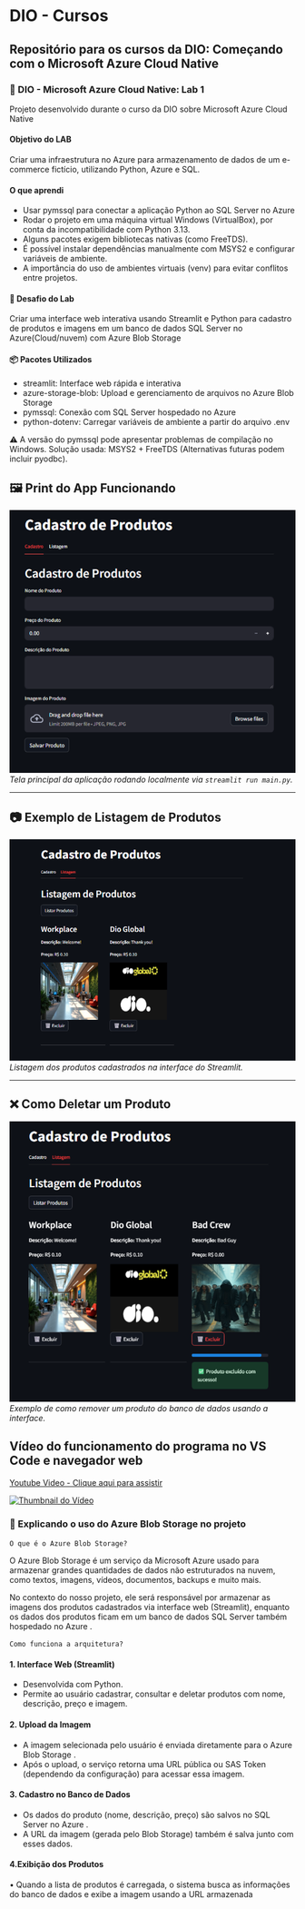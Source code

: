 # DIO - Cursos
## Repositório para os cursos da DIO: Começando com o Microsoft Azure Cloud Native

### 🧪 DIO - Microsoft Azure Cloud Native: Lab 1

Projeto desenvolvido durante o curso da DIO sobre Microsoft Azure Cloud Native 

#### Objetivo do LAB 
Criar uma infraestrutura no Azure para armazenamento de dados de um e-commerce fictício, utilizando Python, Azure e SQL.

#### O que aprendi
* Usar pymssql para conectar a aplicação Python ao SQL Server no Azure
* Rodar o projeto em uma máquina virtual Windows (VirtualBox), por conta da incompatibilidade com Python 3.13.
* Alguns pacotes exigem bibliotecas nativas (como FreeTDS).
* É possível instalar dependências manualmente com MSYS2 e configurar variáveis de ambiente.
* A importância do uso de ambientes virtuais (venv) para evitar conflitos entre projetos.

#### 🎯 Desafio do Lab 

Criar uma interface web interativa usando Streamlit e Python para cadastro de produtos e imagens em um banco de dados SQL Server no Azure(Cloud/nuvem) com Azure Blob Storage

#### 📦 Pacotes Utilizados

* streamlit: Interface web rápida e interativa
* azure-storage-blob: Upload e gerenciamento de arquivos no Azure Blob Storage
* pymssql: Conexão com SQL Server hospedado no Azure
* python-dotenv: Carregar variáveis de ambiente a partir do arquivo .env

⚠️ A versão do pymssql pode apresentar problemas de compilação no Windows. Solução usada: MSYS2 + FreeTDS (Alternativas futuras podem incluir pyodbc).

## 🖼️ Print do App Funcionando

![Tela Principal da Aplicação](imagens/main2.png)  
*Tela principal da aplicação rodando localmente via `streamlit run main.py`.*

---

## 📷 Exemplo de Listagem de Produtos

![Produtos Cadastrados](imagens/2.jpg)  
*Listagem dos produtos cadastrados na interface do Streamlit.*

---

## ❌ Como Deletar um Produto

![Deletar Produto](imagens/dele.jpg)  
*Exemplo de como remover um produto do banco de dados usando a interface.*
## Vídeo do funcionamento do programa no VS Code e navegador web
[Youtube Video - Clique aqui para assistir](https://www.youtube.com/watch?v=KMIRbP-MutE )

[![Thumbnail do Vídeo](https://img.youtube.com/vi/KMIRbP-MutE/hqdefault.jpg )](https://www.youtube.com/watch?v=KMIRbP-MutE )
### 🧾 Explicando o uso do Azure Blob Storage no projeto

    O que é o Azure Blob Storage?
O Azure Blob Storage é um serviço da Microsoft Azure usado para armazenar grandes quantidades de dados não estruturados na nuvem, como textos, imagens, vídeos, documentos, backups e muito mais.

No contexto do nosso projeto, ele será responsável por armazenar as imagens dos produtos cadastrados via interface web (Streamlit), enquanto os dados dos produtos ficam em um banco de dados SQL Server também hospedado no Azure .

    Como funciona a arquitetura?
#### 1.	Interface Web (Streamlit)
* Desenvolvida com Python.
* Permite ao usuário cadastrar, consultar e deletar produtos com nome, descrição, preço e imagem.
#### 2.	Upload da Imagem
* A imagem selecionada pelo usuário é enviada diretamente para o Azure Blob Storage .
* Após o upload, o serviço retorna uma URL pública ou SAS Token (dependendo da configuração) para acessar essa imagem.
#### 3. Cadastro no Banco de Dados
* Os dados do produto (nome, descrição, preço) são salvos no SQL Server no Azure .
* A URL da imagem (gerada pelo Blob Storage) também é salva junto com esses dados.
#### 4.Exibição dos Produtos
•	Quando a lista de produtos é carregada, o sistema busca as informações do banco de dados e exibe a imagem usando a URL armazenada
